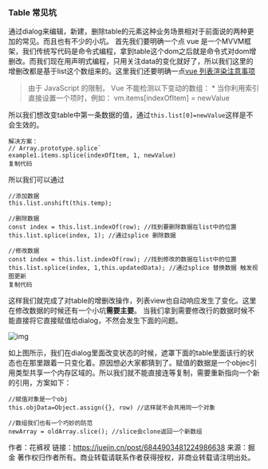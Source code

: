 ### Table 常见坑

通过dialog来编辑，新建，删除table的元素这种业务场景相对于前面说的两种更加的常见。而且也有不少的小坑。 首先我们要明确一个点 vue 是一个MVVM框架，我们传统写代码是命令式编程，拿到table这个dom之后就是命令式对dom增删改。而我们现在用声明式编程，只用关注data的变化就好了，所以我们这里的增删改都是基于list这个数组来的。这里我们还要明确一点[vue 列表渲染注意事项](https://cn.vuejs.org/v2/guide/list.html#注意事项)

> 由于 JavaScript 的限制， Vue 不能检测以下变动的数组： * 当你利用索引直接设置一个项时，例如： vm.items[indexOfItem] = newValue

所以我们想改变table中第一条数据的值，通过`this.list[0]=newValue`这样是不会生效的。

```
解决方案：
// Array.prototype.splice`
example1.items.splice(indexOfItem, 1, newValue)
复制代码
```

所以我们可以通过

```
//添加数据
this.list.unshift(this.temp);

//删除数据 
const index = this.list.indexOf(row); //找到要删除数据在list中的位置
this.list.splice(index, 1); //通过splice 删除数据

//修改数据
const index = this.list.indexOf(row); //找到修改的数据在list中的位置
this.list.splice(index, 1,this.updatedData); //通过splice 替换数据 触发视图更新
复制代码
```

这样我们就完成了对table的增删改操作，列表view也自动响应发生了变化。这里在修改数据的时候还有一个小坑**需要主要**。 当我们拿到需要修改行的数据时候不能直接将它直接赋值给dialog，不然会发生下面的问题。



![img](https://lc-gold-cdn.xitu.io/a7d80d91001f15b7f5be.gif?imageView2/0/w/1280/h/960/format/webp/ignore-error/1)

如上图所示，我们在dialog里面改变状态的时候，遮罩下面的table里面该行的状态也在那里跟着一只变化着。原因想必大家都猜到了。赋值的数据是一个objec引用类型共享一个内存区域的。所以我们就不能直接连等复制，需要重新指向一个新的引用，方案如下：



```
//赋值对象是一个obj
this.objData=Object.assign({}, row) //这样就不会共用同一个对象

//数组我们也有一个巧妙的防范
newArray = oldArray.slice(); //slice会clone返回一个新数组
```


作者：花裤衩
链接：https://juejin.cn/post/6844903481224986638
来源：掘金
著作权归作者所有。商业转载请联系作者获得授权，非商业转载请注明出处。
